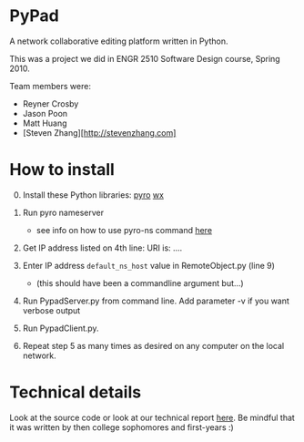 # PyPad

A network collaborative editing platform written in Python.

This was a project we did in ENGR 2510 Software Design course, Spring 2010.

Team members were:

+ Reyner Crosby
+ Jason Poon
+ Matt Huang
+ [Steven Zhang][http://stevenzhang.com]

# How to install

0. Install these Python libraries: [pyro](http://www.xs4all.nl/~irmen/pyro3/download.html) 
	[wx](http://www.wxpython.org/download.php)
	
1. Run pyro nameserver 

	* see info on how to use pyro-ns command [here](http://pyro.sourceforge.net/manual/5-nameserver.html#cmds)

2. Get IP address listed on 4th line:  URI is: ....

3. Enter IP address `default_ns_host` value in RemoteObject.py (line 9)

	* (this should have been a commandline argument but...)

4. Run PypadServer.py from command line. Add parameter -v if you want verbose output

5. Run PypadClient.py.

6. Repeat step 5 as many times as desired on any computer on the local network.

# Technical details

Look at the source code or look at our technical report [here](http://www.stevenzhang.com/files/sd_pypad.pdf). Be mindful that it was written by then college sophomores and first-years :)